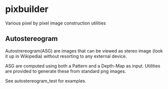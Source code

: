 # pixbuilder
Various pixel by pixel image construction utilities


## Autostereogram

Autostrereogram(ASG) are images that can be viewed as stereo image (look it up in Wikipedia) without resorting to any external device.

ASG are computed using both a Pattern and a Depth-Map as input. Utilities are provided to generate these from standard png images.

See autostereogram_test for examples.



